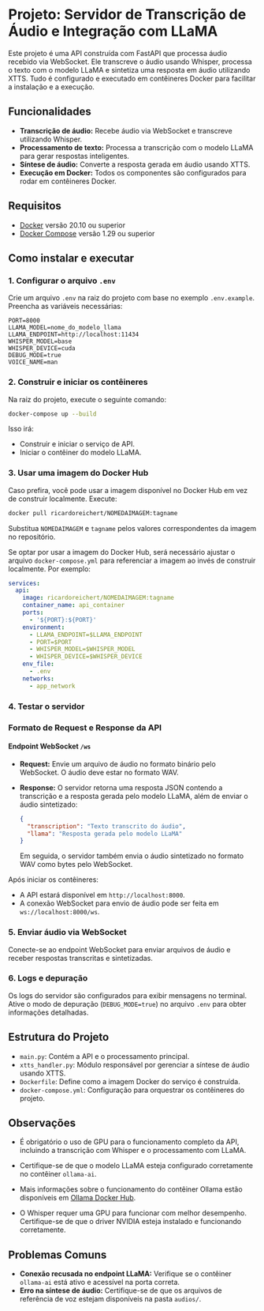 # Projeto: Servidor de Transcrição de Áudio e Integração com LLaMA

Este projeto é uma API construída com FastAPI que processa áudio recebido via WebSocket. Ele transcreve o áudio usando Whisper, processa o texto com o modelo LLaMA e sintetiza uma resposta em áudio utilizando XTTS. Tudo é configurado e executado em contêineres Docker para facilitar a instalação e a execução.

## Funcionalidades

- **Transcrição de áudio:** Recebe áudio via WebSocket e transcreve utilizando Whisper.
- **Processamento de texto:** Processa a transcrição com o modelo LLaMA para gerar respostas inteligentes.
- **Síntese de áudio:** Converte a resposta gerada em áudio usando XTTS.
- **Execução em Docker:** Todos os componentes são configurados para rodar em contêineres Docker.

## Requisitos

- [Docker](https://www.docker.com/) versão 20.10 ou superior
- [Docker Compose](https://docs.docker.com/compose/) versão 1.29 ou superior

## Como instalar e executar

### 1. Configurar o arquivo `.env`

Crie um arquivo `.env` na raiz do projeto com base no exemplo `.env.example`. Preencha as variáveis necessárias:

```env
PORT=8000
LLAMA_MODEL=nome_do_modelo_llama
LLAMA_ENDPOINT=http://localhost:11434
WHISPER_MODEL=base
WHISPER_DEVICE=cuda
DEBUG_MODE=true
VOICE_NAME=man
```

### 2. Construir e iniciar os contêineres

Na raiz do projeto, execute o seguinte comando:

```bash
docker-compose up --build
```

Isso irá:

- Construir e iniciar o serviço de API.
- Iniciar o contêiner do modelo LLaMA.

### 3. Usar uma imagem do Docker Hub

Caso prefira, você pode usar a imagem disponível no Docker Hub em vez de construir localmente. Execute:

```bash
docker pull ricardoreichert/NOMEDAIMAGEM:tagname
```

Substitua `NOMEDAIMAGEM` e `tagname` pelos valores correspondentes da imagem no repositório.

Se optar por usar a imagem do Docker Hub, será necessário ajustar o arquivo `docker-compose.yml` para referenciar a imagem ao invés de construir localmente. Por exemplo:

```yaml
services:
  api:
    image: ricardoreichert/NOMEDAIMAGEM:tagname
    container_name: api_container
    ports:
      - '${PORT}:${PORT}'
    environment:
      - LLAMA_ENDPOINT=$LLAMA_ENDPOINT
      - PORT=$PORT
      - WHISPER_MODEL=$WHISPER_MODEL
      - WHISPER_DEVICE=$WHISPER_DEVICE
    env_file:
      - .env
    networks:
      - app_network
```

### 4. Testar o servidor

### Formato de Request e Response da API

#### Endpoint WebSocket `/ws`

- **Request:**
  Envie um arquivo de áudio no formato binário pelo WebSocket. O áudio deve estar no formato WAV.

- **Response:**
  O servidor retorna uma resposta JSON contendo a transcrição e a resposta gerada pelo modelo LLaMA, além de enviar o áudio sintetizado:

  ```json
  {
    "transcription": "Texto transcrito do áudio",
    "llama": "Resposta gerada pelo modelo LLaMA"
  }
  ```

  Em seguida, o servidor também envia o áudio sintetizado no formato WAV como bytes pelo WebSocket.

Após iniciar os contêineres:

- A API estará disponível em `http://localhost:8000`.
- A conexão WebSocket para envio de áudio pode ser feita em `ws://localhost:8000/ws`.

### 5. Enviar áudio via WebSocket

Conecte-se ao endpoint WebSocket para enviar arquivos de áudio e receber respostas transcritas e sintetizadas.

### 6. Logs e depuração

Os logs do servidor são configurados para exibir mensagens no terminal. Ative o modo de depuração (`DEBUG_MODE=true`) no arquivo `.env` para obter informações detalhadas.

## Estrutura do Projeto

- `main.py`: Contém a API e o processamento principal.
- `xtts_handler.py`: Módulo responsável por gerenciar a síntese de áudio usando XTTS.
- `Dockerfile`: Define como a imagem Docker do serviço é construída.
- `docker-compose.yml`: Configuração para orquestrar os contêineres do projeto.

## Observações

- É obrigatório o uso de GPU para o funcionamento completo da API, incluindo a transcrição com Whisper e o processamento com LLaMA.

- Certifique-se de que o modelo LLaMA esteja configurado corretamente no contêiner `ollama-ai`.
- Mais informações sobre o funcionamento do contêiner Ollama estão disponíveis em [Ollama Docker Hub](https://hub.docker.com/r/ollama/ollama).
- O Whisper requer uma GPU para funcionar com melhor desempenho. Certifique-se de que o driver NVIDIA esteja instalado e funcionando corretamente.

## Problemas Comuns

- **Conexão recusada no endpoint LLaMA:** Verifique se o contêiner `ollama-ai` está ativo e acessível na porta correta.
- **Erro na síntese de áudio:** Certifique-se de que os arquivos de referência de voz estejam disponíveis na pasta `audios/`.
